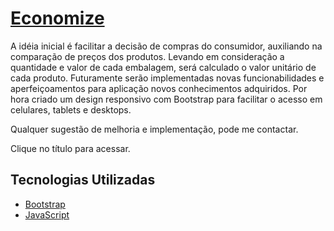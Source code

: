 # [Economize](https://gsfzamai.github.io/economize/)
A idéia inicial é facilitar a decisão de compras do consumidor, auxiliando na comparação de preços dos produtos. 
Levando em consideração a quantidade e valor de cada embalagem, será calculado o valor unitário de cada produto.
Futuramente serão implementadas novas funcionabilidades e aperfeiçoamentos para aplicação novos conhecimentos adquiridos.
Por hora criado um design responsivo com Bootstrap para facilitar o acesso em celulares, tablets e desktops.

Qualquer sugestão de melhoria e implementação, pode me contactar.

Clique no título para acessar.

## Tecnologias Utilizadas
- [Bootstrap](https://getbootstrap.com/)
- [JavaScript](https://www.w3schools.com/js/)


